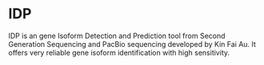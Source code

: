 IDP
===

IDP is an gene Isoform Detection and Prediction tool from Second Generation Sequencing and PacBio sequencing developed by Kin Fai Au. It offers very reliable gene isoform identification with high sensitivity.
